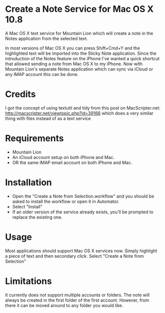 Create a Note Service for Mac OS X 10.8
=======================================

A Mac OS X text service for Mountain Lion which will create a note in the Notes application from the selected text.

In most versions of Mac OS X you can press Shift+Cmd+Y and the highlighted text will be imported into the Sticky Note application.
Since the introduction of the Notes feature on the iPhone I've wanted a quick shortcut that allowed sending a note from Mac OS X to
my iPhone. Now with Mountain Lion's separate Notes application which can sync via iCloud or any IMAP account this can be done.

Credits
=======
I got the concept of using textutil and tidy from this post on MacScripter.net: http://macscripter.net/viewtopic.php?id=39166 which does a very similar thing with files instead of as a text service

Requirements
============
- Mountain Lion
- An iCloud account setup on both iPhone and Mac.
- OR the same IMAP email account on both iPhone and Mac.

Installation
============
- Open the "Create a Note from Selection.workflow" and you should be asked to install the workflow or open it in Automator.
- Select "Install"
- If an older version of the service already exists, you'll be prompted to replace the existing one.

Usage
=====
Most applications should support Mac OS X services now. Simply highlight a piece of text and then secondary click. Select "Create a Note from Selection"

Limitations
===========
It currently does not support multiple accounts or folders. The note will always be created in the first folder of the first account. However, from there it can be moved around to any folder you would like.